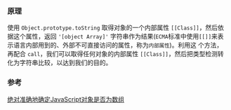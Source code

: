 ### 原理

使用 `Object.prototype.toString` 取得对象的一个内部属性 `[[Class]]`，然后依据这个属性，返回 `'[object Array]'` 字符串作为结果(`ECMA`标准中使用`[[]]`来表示语言内部用到的、外部不可直接访问的属性，称为`内部属性`)。利用这 个方法，再配合 `call`，我们可以取得任何对象的内部属性 `[[Class]]`，然后把类型检测转化为字符串比较，以达到我们的目的。

### 参考

[绝对准确地确定JavaScript对象是否为数组](http://web.mit.edu/jwalden/www/isArray.html)
